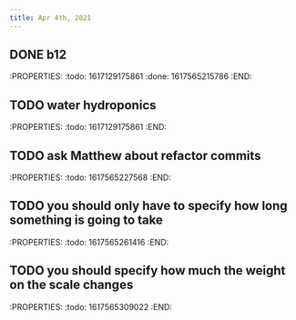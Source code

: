 ```yaml
---
title: Apr 4th, 2021
---
```


## DONE b12
:PROPERTIES:
:todo: 1617129175861
:done: 1617565215786
:END:
## TODO water hydroponics
:PROPERTIES:
:todo: 1617129175861
:END:
## TODO ask Matthew about refactor commits
:PROPERTIES:
:todo: 1617565227568
:END:
## TODO you should only have to specify how long something is going to take
:PROPERTIES:
:todo: 1617565261416
:END:
## TODO you should specify how much the weight on the scale changes
:PROPERTIES:
:todo: 1617565309022
:END:
